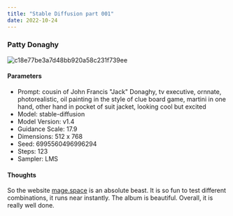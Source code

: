 ```yaml
---
title: "Stable Diffusion part 001"
date: 2022-10-24
---
```


### Patty Donaghy

![c18e77be3a7d48bb920a58c231f739ee](https://user-images.githubusercontent.com/116606542/197654212-4c510dd7-e150-4215-836a-2e87341b84a1.png)

#### Parameters

- Prompt: cousin of John Francis "Jack" Donaghy, tv executive, ornnate, photorealistic, oil painting in the style of clue board game, martini in one hand, other hand in pocket of suit jacket, looking cool but excited
- Model: stable-diffusion
- Model Version: v1.4
- Guidance Scale: 17.9
- Dimensions: 512 x 768
- Seed: 6995560496996294
- Steps: 123
- Sampler: LMS

#### Thoughts

So the website [ mage.space](https://www.mage.space3) is an absolute beast. It is so fun to test different combinations, it runs near instantly. The album is beautiful. Overall, it is really well done.
